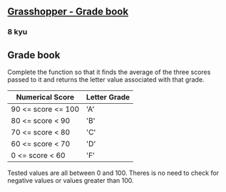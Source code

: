 <h2><a href=https://www.codewars.com/kata/55cbd4ba903825f7970000f5/train/python target="_blank">Grasshopper - Grade book</a></h2><h3>8 kyu</h3><h2 id="grade-book">Grade book</h2><p>Complete the function so that it finds the average of the three scores passed to it and returns the letter value associated with that grade.</p><table><thead><tr><th>Numerical Score</th><th>Letter Grade</th></tr></thead><tbody><tr><td>90 &lt;= score &lt;= 100</td><td>'A'</td></tr><tr><td>80 &lt;= score &lt; 90</td><td>'B'</td></tr><tr><td>70 &lt;= score &lt; 80</td><td>'C'</td></tr><tr><td>60 &lt;= score &lt; 70</td><td>'D'</td></tr><tr><td>0 &lt;= score &lt; 60</td><td>'F'</td></tr></tbody></table><p>Tested values are all between 0 and 100. Theres is no need to check for negative values or values greater than 100.</p>